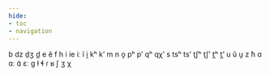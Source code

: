 ```yaml
---
hide:
- toc
- navigation
---
```

b
dz
d̠ʒ
d̪
e
ẽ
f
h
i
ie
iː
ĩ
i̯
kʰ
kʼ
m
n
o̞
pʰ
pʼ
qʰ
qχʼ
s
tsʰ
tsʼ
t̠ʃʰ
t̠ʃʼ
t̪ʰ
t̪ʼ
u
ũ
u̯
z
ħ
ɑ
ɑː
ɑ̃
ɛː
ɡ
ɫ
ɬ
ɾ
ʁ
ʃ
ʒ
χ
